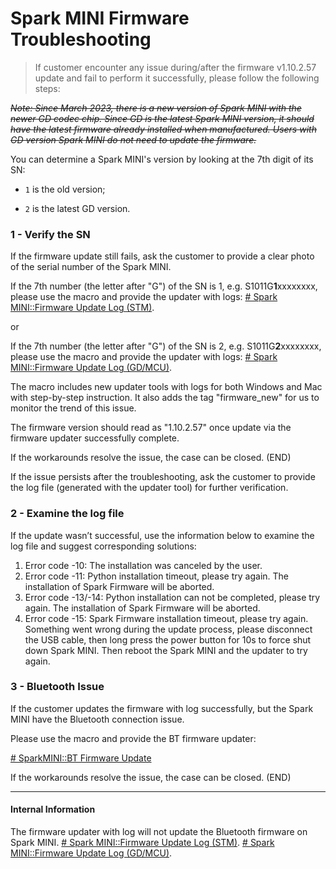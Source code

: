 # Spark MINI Firmware Troubleshooting
> If customer encounter any issue during/after the firmware v1.10.2.57 update and fail to perform it successfully, please follow the following steps:

~~*Note: Since March 2023, there is a new version of Spark MINI with the newer GD codec chip. Since GD is the latest Spark MINI version, it should have the latest firmware already installed when manufactured. Users with GD version Spark MINI do not need to update the firmware.*~~

You can determine a Spark MINI's version by looking at the 7th digit of its SN: 

- `1` is the  old version; 

- `2` is the latest GD version.


### 1 - Verify the SN
If the firmware update still fails, ask the customer to provide a clear photo of the serial number of the Spark MINI.

If the 7th number (the letter after "G") of the SN is 1, e.g. S1011G**1**xxxxxxxx, please use the macro and provide the updater with logs:
<u># Spark MINI::Firmware Update Log (STM)</u>.

or 

If the 7th number (the letter after "G") of the SN is 2, e.g. S1011G**2**xxxxxxxx, please use the macro and provide the updater with logs:
<u># Spark MINI::Firmware Update Log (GD/MCU)</u>.


The macro includes new updater tools with logs for both Windows and Mac with step-by-step instruction. It also adds the tag "firmware_new" for us to monitor the trend of this issue.

The firmware version should read as "1.10.2.57" once update via the firmware updater successfully complete.

If the workarounds resolve the issue, the case can be closed. (END)

If the issue persists after the troubleshooting, ask the customer to provide the log file (generated with the updater tool) for further verification. 


### 2 - Examine the log file
If the update wasn’t successful, use the information below to examine the log file and suggest corresponding solutions:

1.  Error code -10: 
   The installation was canceled by the user.
2.  Error code -11: 
   Python installation timeout, please try again. The installation of Spark Firmware will be aborted.
3.  Error code -13/-14: 
   Python installation can not be completed, please try again. The installation of Spark Firmware will be aborted.
4.  Error code -15: 
   Spark Firmware installation timeout, please try again. Something went wrong during the update process, please disconnect the USB cable, then long press the power button for 10s to force shut down Spark MINI. Then reboot the Spark MINI and the updater to try again.

### 3 - Bluetooth Issue

If the customer updates the firmware with log successfully, but the Spark MINI have the Bluetooth connection issue.

Please use the macro and provide the BT firmware updater:

<u> # SparkMINI::BT Firmware Update</u>

If the workarounds resolve the issue, the case can be closed. (END)

---
#### Internal Information

The firmware updater with log will not update the Bluetooth firmware on Spark MINI.
<u># Spark MINI::Firmware Update Log (STM)</u>.
<u># Spark MINI::Firmware Update Log (GD/MCU)</u>.


